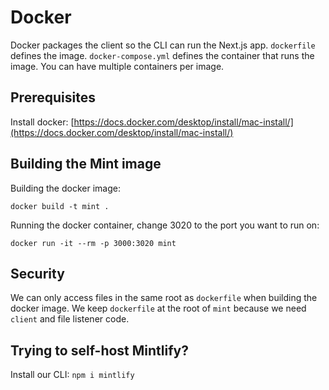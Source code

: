 # Docker

Docker packages the client so the CLI can run the Next.js app. `dockerfile` defines the image. `docker-compose.yml` defines the container that runs the image. You can have multiple containers per image.

## Prerequisites

Install docker: [https://docs.docker.com/desktop/install/mac-install/](https://docs.docker.com/desktop/install/mac-install/)

## Building the Mint image

Building the docker image:

`docker build -t mint .`

Running the docker container, change 3020 to the port you want to run on:

`docker run -it --rm -p 3000:3020 mint`

## Security

We can only access files in the same root as `dockerfile` when building the docker image. We keep `dockerfile` at the root of `mint` because we need `client` and file listener code.

## Trying to self-host Mintlify?

Install our CLI: `npm i mintlify`
